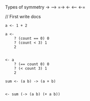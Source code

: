 Types of symmetry
-> --> =->
<- <-- <-=

// First write docs

```
a <- 1 + 2

a <-
    ? (count == 0) 0
    ? (count < 3) 1
    2


<- a
    ? (== count 0) 0
    ? (< count 3) 1
    2
```

```
sum <- (a b) -> (a + b)


<- sum (-> (a b) (+ a b))

```
